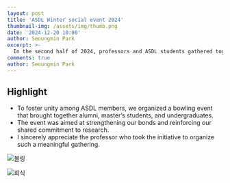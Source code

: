 ```yaml
---
layout: post
title: 'ASDL Winter social event 2024'
thumbnail-img: /assets/img/thumb.png
date: '2024-12-20 10:00'
author: Seoungmin Park
excerpt: >-
  In the second half of 2024, professors and ASDL students gathered together for a year-end party to wrap up the year.
comments: true
author: Seoungmin Park
---
```

## Highlight
- To foster unity among ASDL members, we organized a bowling event that brought together alumni, master’s students, and undergraduates.
- The event was aimed at strengthening our bonds and reinforcing our shared commitment to research.
- I sincerely appreciate the professor who took the initiative to organize such a meaningful gathering.


![볼링](https://github.com/user-attachments/assets/7a0e3b3a-a629-434e-85ea-eb2a21050643)

![회식](https://github.com/user-attachments/assets/0b0b3826-4ba1-448d-97b5-963b5316517f)


<!---
### 

---
layout: post
title: Flake it till you make it
subtitle: Excerpt from Soulshaping by Jeff Brown
cover-img: /assets/img/path.jpg
thumbnail-img: /assets/img/thumb.png
share-img: /assets/img/path.jpg
tags: [books, test]
author: Sharon Smith and Barry Simpson
---

--->